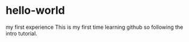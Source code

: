 # hello-world
my first experience
This is my first time learning github so following the intro tutorial.
